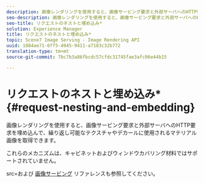 ```yaml
---
description: 画像レンダリングを使用すると、画像サービング要求と外部サーバへのHTTP要求を埋め込んで、繰り返し可能なテクスチャやデカールに使用されるマテリアル画像を取得できます。
seo-description: 画像レンダリングを使用すると、画像サービング要求と外部サーバへのHTTP要求を埋め込んで、繰り返し可能なテクスチャやデカールに使用されるマテリアル画像を取得できます。
seo-title: リクエストのネストと埋め込み*
solution: Experience Manager
title: リクエストのネストと埋め込み*
topic: Scene7 Image Serving - Image Rendering API
uuid: 1884ae71-6ff5-4945-9411-a7183c32b772
translation-type: tm+mt
source-git-commit: 7bc7b3a86fbcdc57cfdc31745fae3afc06e44b15

---
```



# リクエストのネストと埋め込み*{#request-nesting-and-embedding}

画像レンダリングを使用すると、画像サービング要求と外部サーバへのHTTP要求を埋め込んで、繰り返し可能なテクスチャやデカールに使用されるマテリアル画像を取得できます。

これらのメカニズムは、キャビネットおよびウィンドウカバリング材料ではサポートされていません。

src=および [画像サービング](../../../../../../ir-api/http-protocol/image-rendering-api-ref/c-ir-http-protocol-ref/c-ir-http-protocol-command-reference/r-ir-src.md#reference-62c98abad22149d68d405ed6aaff8272) リファレンスも参照してください。
